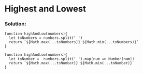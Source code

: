 # Highest and Lowest

### Solution:

```
function highAndLow(numbers){
  let toNumbers = numbers.split(' ')
  return `${Math.max(...toNumbers)} ${Math.min(...toNumbers)}`
}
```

```
function highAndLow(numbers){
  let toNumber =  numbers.split(' ').map(num => Number(num))
  return `${Math.max(...toNumber)} ${Math.min(...toNumber)}`
}
```